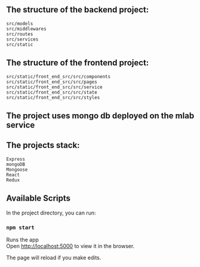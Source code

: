 ## The structure of the backend project:

    src/models
    src/middlewares
    src/routes
    src/services
    src/static

## The structure of the frontend project:

    src/static/front_end_src/src/components
    src/static/front_end_src/src/pages
    src/static/front_end_src/src/service
    src/static/front_end_src/src/state
    src/static/front_end_src/src/styles

## The project uses mongo db deployed on the mlab service

## The projects stack: 

    Express
    mongoDB
    Mongoose
    React
    Redux

## Available Scripts

In the project directory, you can run:

### `npm start`

Runs the app<br />
Open [http://localhost:5000](http://localhost:5000) to view it in the browser.

The page will reload if you make edits.<br />


